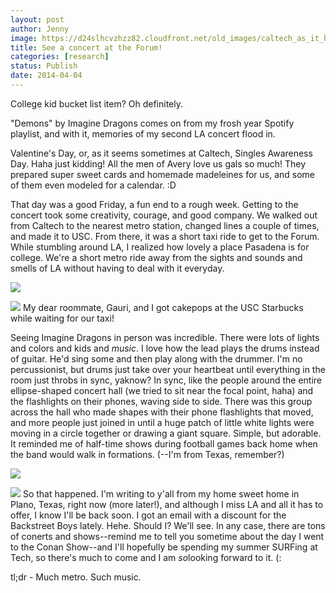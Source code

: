 ```yaml
---
layout: post
author: Jenny
image: https://d24slhcvzhzz82.cloudfront.net/old_images/caltech_as_it_happens/6a0105349b8251970b01a5118b9d13970c.jpg
title: See a concert at the Forum!
categories: [research]
status: Publish
date: 2014-04-04
---
```



College kid bucket list item? Oh definitely.

"Demons" by Imagine Dragons comes on from my frosh year Spotify playlist, and with it, memories of my second LA concert flood in.

Valentine's Day, or, as it seems sometimes at Caltech, Singles Awareness Day. Haha just kidding! All the men of Avery love us gals so much! They prepared super sweet cards and homemade madeleines for us, and some of them even modeled for a calendar. :D

That day was a good Friday, a fun end to a rough week. Getting to the concert took some creativity, courage, and good company. We walked out from Caltech to the nearest metro station, changed lines a couple of times, and made it to USC. From there, it was a short taxi ride to get to the Forum. While stumbling around LA, I realized how lovely a place Pasadena is for college. We're a short metro ride away from the sights and sounds and smells of LA without having to deal with it everyday.


![](https://d24slhcvzhzz82.cloudfront.net/old_images/caltech_as_it_happens/6a0105349b8251970b01a5118b9e5e970c.jpg)


![](https://d24slhcvzhzz82.cloudfront.net/old_images/caltech_as_it_happens/6a0105349b8251970b01a5118b9d73970c.jpg)
My dear roommate, Gauri, and I got cakepops at the USC Starbucks while waiting for our taxi!

Seeing Imagine Dragons in person was incredible. There were lots of lights and colors and kids and *music*. I love how the lead plays the drums instead of guitar. He'd sing some and then play along with the drummer. I'm no percussionist, but drums just take over your heartbeat until everything in the room just throbs in sync, yaknow? In sync, like the people around the entire ellipse-shaped concert hall (we tried to sit near the focal point, haha) and the flashlights on their phones, waving side to side. There was this group across the hall who made shapes with their phone flashlights that moved, and more people just joined in until a huge patch of little white lights were moving in a circle together or drawing a giant square. Simple, but adorable. It reminded me of half-time shows during football games back home when the band would walk in formations. (--I'm from Texas, remember?)


![](https://d24slhcvzhzz82.cloudfront.net/old_images/caltech_as_it_happens/6a0105349b8251970b01a5118b9e7d970c.jpg)


![](https://d24slhcvzhzz82.cloudfront.net/old_images/6a0105349b8251970b01a3fcdbf1b1970b-320wi.jpg)
So that happened. I'm writing to y'all from my home sweet home in Plano, Texas, right now (more later!), and although I miss LA and all it has to offer, I know I'll be back soon. I got an email with a discount for the Backstreet Boys lately. Hehe. Should I? We'll see. In any case, there are tons of conerts and shows--remind me to tell you sometime about the day I went to the Conan Show--and I'll hopefully be spending my summer SURFing at Tech, so there's much to come and I am *so*looking forward to it. (:

tl;dr - Much metro. Such music.

